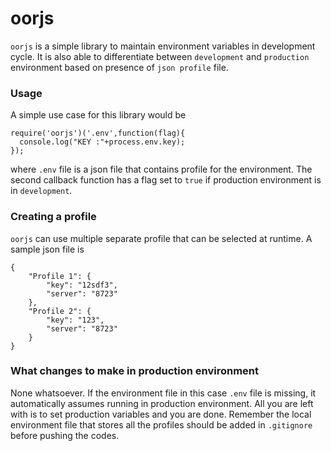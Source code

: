 # oorjs

`oorjs` is a simple library to maintain environment variables in development cycle. It is also able to differentiate between `development` and `production` environment based on presence of `json profile` file.

### Usage

A simple use case for this library would be

```
require('oorjs')('.env',function(flag){
  console.log("KEY :"+process.env.key);
});
```

where `.env` file is a json file that contains profile for the environment. The second callback function has a flag set to `true` if production environment is in `development`.

### Creating a profile

`oorjs` can use multiple separate profile that can be selected at runtime. A sample json file is

```
{
	"Profile 1": {
		"key": "12sdf3",
		"server": "8723"
	},
	"Profile 2": {
		"key": "123",
		"server": "8723"
	}
}
```

### What changes to make in production environment

None whatsoever. If the environment file in this case `.env` file is missing, it automatically assumes running in production environment. All you are left with is to set production variables and you are done. Remember the local environment file that stores all the profiles should be added in `.gitignore` before pushing the codes.